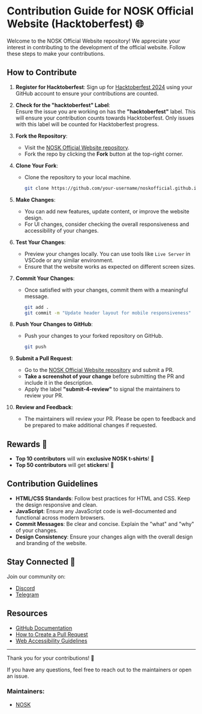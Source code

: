 # Contribution Guide for NOSK Official Website (Hacktoberfest) 🌐

Welcome to the NOSK Official Website repository! We appreciate your interest in contributing to the development of the official website. Follow these steps to make your contributions.

## How to Contribute

1. **Register for Hacktoberfest**: Sign up for [Hacktoberfest 2024](https://hacktoberfest.com/) using your GitHub account to ensure your contributions are counted.

2. **Check for the "hacktoberfest" Label**:  
   Ensure the issue you are working on has the **"hacktoberfest"** label. This will ensure your contribution counts towards Hacktoberfest. Only issues with this label will be counted for Hacktoberfest progress.

3. **Fork the Repository**:
   - Visit the [NOSK Official Website repository](https://github.com/noskofficial/noskofficial.github.io).
   - Fork the repo by clicking the **Fork** button at the top-right corner.

4. **Clone Your Fork**:
   - Clone the repository to your local machine.
     ```bash
     git clone https://github.com/your-username/noskofficial.github.io.git
     ```

5. **Make Changes**:
   - You can add new features, update content, or improve the website design.
   - For UI changes, consider checking the overall responsiveness and accessibility of your changes.

6. **Test Your Changes**:
   - Preview your changes locally. You can use tools like `Live Server` in VSCode or any similar environment.
   - Ensure that the website works as expected on different screen sizes.

7. **Commit Your Changes**:
   - Once satisfied with your changes, commit them with a meaningful message.
     ```bash
     git add .
     git commit -m "Update header layout for mobile responsiveness"
     ```

8. **Push Your Changes to GitHub**:
   - Push your changes to your forked repository on GitHub.
     ```bash
     git push
     ```

9. **Submit a Pull Request**:
   - Go to the [NOSK Official Website repository](https://github.com/noskofficial/noskofficial.github.io) and submit a PR.
   - **Take a screenshot of your change** before submitting the PR and include it in the description.
   - Apply the label **"submit-4-review"** to signal the maintainers to review your PR.

10. **Review and Feedback**:
    - The maintainers will review your PR. Please be open to feedback and be prepared to make additional changes if requested.

## Rewards 🎁

- **Top 10 contributors** will win **exclusive NOSK t-shirts**! 👕
- **Top 50 contributors** will get **stickers**! 🎉

## Contribution Guidelines

- **HTML/CSS Standards**: Follow best practices for HTML and CSS. Keep the design responsive and clean.
- **JavaScript**: Ensure any JavaScript code is well-documented and functional across modern browsers.
- **Commit Messages**: Be clear and concise. Explain the "what" and "why" of your changes.
- **Design Consistency**: Ensure your changes align with the overall design and branding of the website.

## Stay Connected 💬

Join our community on:
- [Discord](https://discord.gg/ryUf3jjFJ6)
- [Telegram](https://t.me/noskgroup)

## Resources

- [GitHub Documentation](https://docs.github.com/en)
- [How to Create a Pull Request](https://opensource.com/article/19/7/create-pull-request-github)
- [Web Accessibility Guidelines](https://www.w3.org/WAI/WCAG21/quickref/)

---

Thank you for your contributions! 🙌

If you have any questions, feel free to reach out to the maintainers or open an issue.

### Maintainers:
- [NOSK](mailto:nosk@ncit.edu.np)

